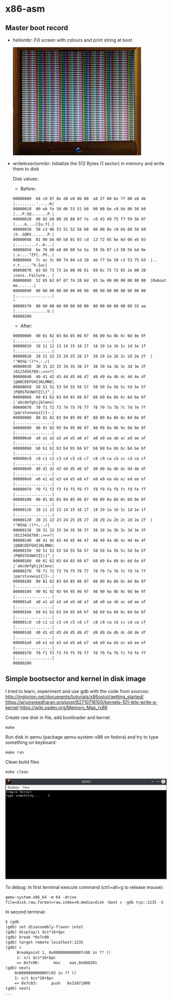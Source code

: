 # x86-asm

## Master boot record
* hellombr: Fill screen with colours and print string at boot
  
  ![Alt text](/1.hellombr/preview/preview.jpg "Screenshot")

* writetosectormbr: Initialize the 512 Bytes (1 sector) in memory and write them to disk
  
  Disk values:
  - Before:
  ```
  00000000  b8 c0 07 8e d8 e8 0b 00  e8 27 00 be 7f 00 e8 4b  |.........'.....K|
  00000010  00 eb fe 50 06 53 51 b8  00 00 8e c0 bb 00 50 b9  |...P.SQ.......P.|
  00000020  00 02 b0 00 26 88 07 fe  c0 43 49 75 f7 59 5b 07  |....&....CIu.Y[.|
  00000030  58 c3 06 53 51 52 56 b8  00 00 8e c0 bb 00 50 b9  |X..SQRV.......P.|
  00000040  01 00 b6 00 b8 01 03 cd  13 72 05 be 6d 00 eb 03  |.........r..m...|
  00000050  be 76 00 e8 06 00 5e 5a  59 5b 07 c3 50 56 b4 0e  |.v....^ZY[..PV..|
  00000060  fc ac 3c 00 74 04 cd 10  eb f7 5e 58 c3 53 75 63  |..<.t.....^X.Suc|
  00000070  63 65 73 73 2e 00 46 61  69 6c 75 72 65 2e 00 20  |cess..Failure.. |
  00000080  52 65 62 6f 6f 74 20 6d  65 2e 00 00 00 00 00 00  |Reboot me.......|
  00000090  00 00 00 00 00 00 00 00  00 00 00 00 00 00 00 00  |................|
  *
  000001f0  00 00 00 00 00 00 00 00  00 00 00 00 00 00 55 aa  |..............U.|
  00000200
  ```
  
  - After:
  ```
  00000000  00 01 02 03 04 05 06 07  08 09 0a 0b 0c 0d 0e 0f  |................|
  00000010  10 11 12 13 14 15 16 17  18 19 1a 1b 1c 1d 1e 1f  |................|
  00000020  20 21 22 23 24 25 26 27  28 29 2a 2b 2c 2d 2e 2f  | !"#$%&'()*+,-./|
  00000030  30 31 32 33 34 35 36 37  38 39 3a 3b 3c 3d 3e 3f  |0123456789:;<=>?|
  00000040  40 41 42 43 44 45 46 47  48 49 4a 4b 4c 4d 4e 4f  |@ABCDEFGHIJKLMNO|
  00000050  50 51 52 53 54 55 56 57  58 59 5a 5b 5c 5d 5e 5f  |PQRSTUVWXYZ[\]^_|
  00000060  60 61 62 63 64 65 66 67  68 69 6a 6b 6c 6d 6e 6f  |`abcdefghijklmno|
  00000070  70 71 72 73 74 75 76 77  78 79 7a 7b 7c 7d 7e 7f  |pqrstuvwxyz{|}~.|
  00000080  80 81 82 83 84 85 86 87  88 89 8a 8b 8c 8d 8e 8f  |................|
  00000090  90 91 92 93 94 95 96 97  98 99 9a 9b 9c 9d 9e 9f  |................|
  000000a0  a0 a1 a2 a3 a4 a5 a6 a7  a8 a9 aa ab ac ad ae af  |................|
  000000b0  b0 b1 b2 b3 b4 b5 b6 b7  b8 b9 ba bb bc bd be bf  |................|
  000000c0  c0 c1 c2 c3 c4 c5 c6 c7  c8 c9 ca cb cc cd ce cf  |................|
  000000d0  d0 d1 d2 d3 d4 d5 d6 d7  d8 d9 da db dc dd de df  |................|
  000000e0  e0 e1 e2 e3 e4 e5 e6 e7  e8 e9 ea eb ec ed ee ef  |................|
  000000f0  f0 f1 f2 f3 f4 f5 f6 f7  f8 f9 fa fb fc fd fe ff  |................|
  00000100  00 01 02 03 04 05 06 07  08 09 0a 0b 0c 0d 0e 0f  |................|
  00000110  10 11 12 13 14 15 16 17  18 19 1a 1b 1c 1d 1e 1f  |................|
  00000120  20 21 22 23 24 25 26 27  28 29 2a 2b 2c 2d 2e 2f  | !"#$%&'()*+,-./|
  00000130  30 31 32 33 34 35 36 37  38 39 3a 3b 3c 3d 3e 3f  |0123456789:;<=>?|
  00000140  40 41 42 43 44 45 46 47  48 49 4a 4b 4c 4d 4e 4f  |@ABCDEFGHIJKLMNO|
  00000150  50 51 52 53 54 55 56 57  58 59 5a 5b 5c 5d 5e 5f  |PQRSTUVWXYZ[\]^_|
  00000160  60 61 62 63 64 65 66 67  68 69 6a 6b 6c 6d 6e 6f  |`abcdefghijklmno|
  00000170  70 71 72 73 74 75 76 77  78 79 7a 7b 7c 7d 7e 7f  |pqrstuvwxyz{|}~.|
  00000180  80 81 82 83 84 85 86 87  88 89 8a 8b 8c 8d 8e 8f  |................|
  00000190  90 91 92 93 94 95 96 97  98 99 9a 9b 9c 9d 9e 9f  |................|
  000001a0  a0 a1 a2 a3 a4 a5 a6 a7  a8 a9 aa ab ac ad ae af  |................|
  000001b0  b0 b1 b2 b3 b4 b5 b6 b7  b8 b9 ba bb bc bd be bf  |................|
  000001c0  c0 c1 c2 c3 c4 c5 c6 c7  c8 c9 ca cb cc cd ce cf  |................|
  000001d0  d0 d1 d2 d3 d4 d5 d6 d7  d8 d9 da db dc dd de df  |................|
  000001e0  e0 e1 e2 e3 e4 e5 e6 e7  e8 e9 ea eb ec ed ee ef  |................|
  000001f0  f0 f1 f2 f3 f4 f5 f6 f7  f8 f9 fa fb fc fd fe ff  |................|
  00000200
  ```

## Simple bootsector and kernel in disk image

I tried to learn, experiment and use gdb with the code from sources:
http://inglorion.net/documents/tutorials/x86ostut/getting_started/
https://arjunsreedharan.org/post/82710718100/kernels-101-lets-write-a-kernel
https://wiki.osdev.org/Memory_Map_(x86


Create raw disk in file, add bootloader and kernel:
```
make
```

Run disk in qemu (package qemu-system-x86 on fedora) and try to type something on keyboard:
```
make run 
```

Clean build files
```
make clean
```

![Alt text](/3.simple-bootsector-kernel-disk/preview/preview.png "Screenshot")

To debug:
In first terminal execute command (ctrl+alt+g to release mouse):
```
qemu-system-x86_64 -m 64 -drive file=disk.raw,format=raw,index=0,media=disk -boot c -gdb tcp::1235 -S
```

In second terminal:
```
$ cgdb
(gdb) set disassembly-flavor intel
(gdb) display/i $cs*16+$pc
(gdb) break *0x7c00
(gdb) target remote localhost:1235
(gdb) c
     Breakpoint 1, 0x0000000000007c00 in ?? ()
     1: x/i $cs*16+$pc
     => 0x7c00:      mov    eax,0x680201
(gdb) nexti
    0x0000000000007c03 in ?? ()
    1: x/i $cs*16+$pc
    => 0x7c03:      push   0x31071000
(gdb) nexti
...
```


